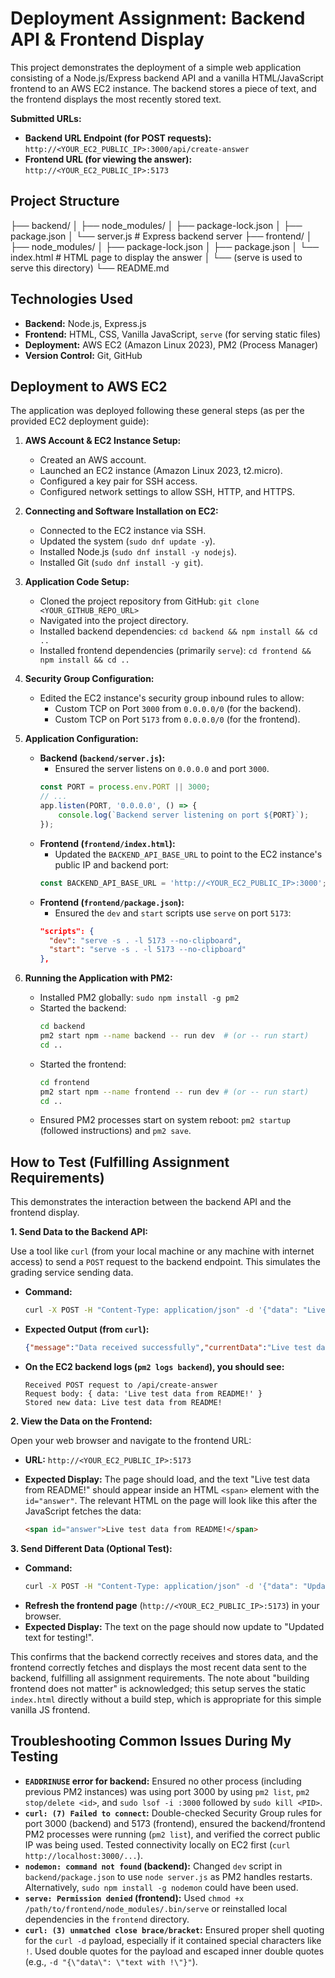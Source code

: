 # Deployment Assignment: Backend API & Frontend Display

This project demonstrates the deployment of a simple web application consisting of a Node.js/Express backend API and a vanilla HTML/JavaScript frontend to an AWS EC2 instance. The backend stores a piece of text, and the frontend displays the most recently stored text.

**Submitted URLs:**

*   **Backend URL Endpoint (for POST requests):** `http://<YOUR_EC2_PUBLIC_IP>:3000/api/create-answer`
*   **Frontend URL (for viewing the answer):** `http://<YOUR_EC2_PUBLIC_IP>:5173`

## Project Structure

├── backend/
│ ├── node_modules/
│ ├── package-lock.json
│ ├── package.json
│ └── server.js # Express backend server
├── frontend/
│ ├── node_modules/
│ ├── package-lock.json
│ ├── package.json
│ └── index.html # HTML page to display the answer
│ └── (serve is used to serve this directory)
└── README.md


## Technologies Used

*   **Backend:** Node.js, Express.js
*   **Frontend:** HTML, CSS, Vanilla JavaScript, `serve` (for serving static files)
*   **Deployment:** AWS EC2 (Amazon Linux 2023), PM2 (Process Manager)
*   **Version Control:** Git, GitHub

## Deployment to AWS EC2

The application was deployed following these general steps (as per the provided EC2 deployment guide):

1.  **AWS Account & EC2 Instance Setup:**
    *   Created an AWS account.
    *   Launched an EC2 instance (Amazon Linux 2023, t2.micro).
    *   Configured a key pair for SSH access.
    *   Configured network settings to allow SSH, HTTP, and HTTPS.

2.  **Connecting and Software Installation on EC2:**
    *   Connected to the EC2 instance via SSH.
    *   Updated the system (`sudo dnf update -y`).
    *   Installed Node.js (`sudo dnf install -y nodejs`).
    *   Installed Git (`sudo dnf install -y git`).

3.  **Application Code Setup:**
    *   Cloned the project repository from GitHub: `git clone <YOUR_GITHUB_REPO_URL>`
    *   Navigated into the project directory.
    *   Installed backend dependencies: `cd backend && npm install && cd ..`
    *   Installed frontend dependencies (primarily `serve`): `cd frontend && npm install && cd ..`

4.  **Security Group Configuration:**
    *   Edited the EC2 instance's security group inbound rules to allow:
        *   Custom TCP on Port `3000` from `0.0.0.0/0` (for the backend).
        *   Custom TCP on Port `5173` from `0.0.0.0/0` (for the frontend).

5.  **Application Configuration:**
    *   **Backend (`backend/server.js`):**
        *   Ensured the server listens on `0.0.0.0` and port `3000`.
        ```javascript
        const PORT = process.env.PORT || 3000;
        // ...
        app.listen(PORT, '0.0.0.0', () => {
            console.log(`Backend server listening on port ${PORT}`);
        });
        ```
    *   **Frontend (`frontend/index.html`):**
        *   Updated the `BACKEND_API_BASE_URL` to point to the EC2 instance's public IP and backend port:
        ```javascript
        const BACKEND_API_BASE_URL = 'http://<YOUR_EC2_PUBLIC_IP>:3000';
        ```
    *   **Frontend (`frontend/package.json`):**
        *   Ensured the `dev` and `start` scripts use `serve` on port `5173`:
        ```json
        "scripts": {
          "dev": "serve -s . -l 5173 --no-clipboard",
          "start": "serve -s . -l 5173 --no-clipboard"
        },
        ```

6.  **Running the Application with PM2:**
    *   Installed PM2 globally: `sudo npm install -g pm2`
    *   Started the backend:
        ```bash
        cd backend
        pm2 start npm --name backend -- run dev  # (or -- run start)
        cd ..
        ```
    *   Started the frontend:
        ```bash
        cd frontend
        pm2 start npm --name frontend -- run dev # (or -- run start)
        cd ..
        ```
    *   Ensured PM2 processes start on system reboot: `pm2 startup` (followed instructions) and `pm2 save`.

## How to Test (Fulfilling Assignment Requirements)

This demonstrates the interaction between the backend API and the frontend display.

**1. Send Data to the Backend API:**

Use a tool like `curl` (from your local machine or any machine with internet access) to send a `POST` request to the backend endpoint. This simulates the grading service sending data.

*   **Command:**
    ```bash
    curl -X POST -H "Content-Type: application/json" -d '{"data": "Live test data from README!"}' http://<YOUR_EC2_PUBLIC_IP>:3000/api/create-answer
    ```
*   **Expected Output (from `curl`):**
    ```json
    {"message":"Data received successfully","currentData":"Live test data from README!"}
    ```
*   **On the EC2 backend logs (`pm2 logs backend`), you should see:**
    ```
    Received POST request to /api/create-answer
    Request body: { data: 'Live test data from README!' }
    Stored new data: Live test data from README!
    ```

**2. View the Data on the Frontend:**

Open your web browser and navigate to the frontend URL:

*   **URL:** `http://<YOUR_EC2_PUBLIC_IP>:5173`

*   **Expected Display:**
    The page should load, and the text "Live test data from README!" should appear inside an HTML `<span>` element with the `id="answer"`.
    The relevant HTML on the page will look like this after the JavaScript fetches the data:
    ```html
    <span id="answer">Live test data from README!</span>
    ```

**3. Send Different Data (Optional Test):**

*   **Command:**
    ```bash
    curl -X POST -H "Content-Type: application/json" -d '{"data": "Updated text for testing!"}' http://<YOUR_EC2_PUBLIC_IP>:3000/api/create-answer
    ```
*   **Refresh the frontend page** (`http://<YOUR_EC2_PUBLIC_IP>:5173`) in your browser.
*   **Expected Display:** The text on the page should now update to "Updated text for testing!".

This confirms that the backend correctly receives and stores data, and the frontend correctly fetches and displays the most recent data sent to the backend, fulfilling all assignment requirements.
The note about "building frontend does not matter" is acknowledged; this setup serves the static `index.html` directly without a build step, which is appropriate for this simple vanilla JS frontend.

## Troubleshooting Common Issues During My Testing

*   **`EADDRINUSE` error for backend:** Ensured no other process (including previous PM2 instances) was using port 3000 by using `pm2 list`, `pm2 stop/delete <id>`, and `sudo lsof -i :3000` followed by `sudo kill <PID>`.
*   **`curl: (7) Failed to connect`:** Double-checked Security Group rules for port 3000 (backend) and 5173 (frontend), ensured the backend/frontend PM2 processes were running (`pm2 list`), and verified the correct public IP was being used. Tested connectivity locally on EC2 first (`curl http://localhost:3000/...`).
*   **`nodemon: command not found` (backend):** Changed `dev` script in `backend/package.json` to use `node server.js` as PM2 handles restarts. Alternatively, `sudo npm install -g nodemon` could have been used.
*   **`serve: Permission denied` (frontend):** Used `chmod +x /path/to/frontend/node_modules/.bin/serve` or reinstalled local dependencies in the `frontend` directory.
*   **`curl: (3) unmatched close brace/bracket`:** Ensured proper shell quoting for the `curl -d` payload, especially if it contained special characters like `!`. Used double quotes for the payload and escaped inner double quotes (e.g., `-d "{\"data\": \"text with !\"}"`).